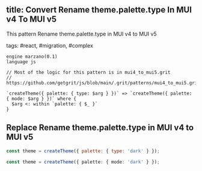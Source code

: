 ## title: Convert Rename theme.palette.type In MUI v4 To MUI v5

This pattern Rename theme.palette.type in MUI v4 to MUI v5

tags: #react, #migration, #complex

```grit
engine marzano(0.1)
language js

// Most of the logic for this pattern is in mui4_to_mui5.grit
// https://github.com/getgrit/js/blob/main/.grit/patterns/mui4_to_mui5.grit

`createTheme({ palette: { type: $arg } })` => `createTheme({ palette: { mode: $arg } })` where {
  $arg <: within `palette: { $_ }`
}
```

## Replace Rename theme.palette.type in MUI v4 to MUI v5

```js
const theme = createTheme({ palette: { type: 'dark' } });
```

```ts
const theme = createTheme({ palette: { mode: 'dark' } });
```
